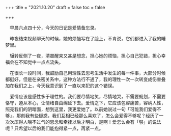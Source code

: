 +++
title = "2021.10.20"
draft = false
toc = false

+++



&emsp;早晨六点四十分，今天的日记是爱情备忘录。

&emsp;昨夜结束视频聊天的时候，她的烦恼写在了脸上，不肯说，它们都进入了我的睡梦里。

&emsp;辗转反侧了一夜，清晨醒来又甚是想念，担心她的烦恼，担心自己犯错，担心幸福会在不知觉中一点点流失。

&emsp;在很长一段时间，我鼓励自己用理性去思考生活中发生的每一件事，大部分时候都挺好，但是在亲密关系中，这种方法行不通了，我的理性一次一次转变成伤害叠加在我们之上，今天我意识到了一直以来犯的这个错误。

&emsp;爱情应该是感性多于理性的。我们要尽情地笑，尽情地哭，不需要规划，不需要恪守，遵从本心，让情绪自由绵延下去。爱情之下，它应该包容痛苦，容纳人性，照亮我们的阴暗面，想到这里，我更爱她了。以前她说过一句「可能我们爱得不够」，那刻我有些疑惑，我们互相已经那么喜欢了，怎么会爱得不够呢？经历了一次次压得人喘不过气的思念和牵挂以后才明白，是啊！爱怎么会有「够」的说法呢？只希望以后的我们能抱得紧一点，再紧一点。

